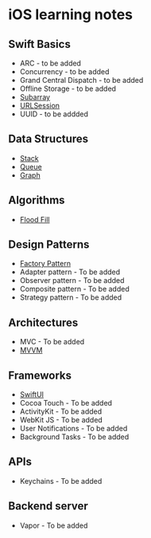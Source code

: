 # iOS learning notes

## Swift Basics

* ARC - to be added
* Concurrency - to be added
* Grand Central Dispatch - to be added
* Offline Storage - to be added
* [Subarray](https://github.com/YIshihara11201/iOSTips/blob/main/Subarray/Subarray.md)
* [URLSession](https://github.com/YIshihara11201/iOSTips/tree/main/URLSession/URLSession.md)
* UUID - to be addded

## Data Structures
* [Stack](https://github.com/YIshihara11201/iOSTips/blob/main/Stack/Stack.md)
* [Queue](https://github.com/YIshihara11201/iOSTips/blob/main/Queue/Queue.md)
* [Graph](https://github.com/YIshihara11201/iOSTips/blob/main/Graph/Graph.md)

## Algorithms
* [Flood Fill](https://github.com/YIshihara11201/iOSTips/blob/main/Flood%20Fill/FloodFill.md)

## Design Patterns
* [Factory Pattern](https://github.com/YIshihara11201/iOS/blob/main/Factory%20Pattern/FactoryPattern.md)
* Adapter pattern - To be added
* Observer pattern - To be added
* Composite pattern - To be added
* Strategy pattern - To be added

## Architectures
* MVC - To be added
* [MVVM](https://github.com/YIshihara11201/iOSTips/blob/main/MVVM/MVVM.md)

## Frameworks
* [SwiftUI](https://github.com/YIshihara11201/iOSTips/blob/main/SwiftUI/SwiftUI.md)
* Cocoa Touch - To be added
* ActivityKit - To be added
* WebKit JS - To be added
* User Notifications - To be added
* Background Tasks - To be added

## APIs
* Keychains - To be added

## Backend server
* Vapor - To be added

